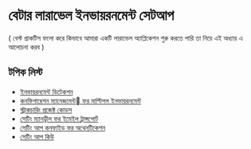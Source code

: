 # বেটার লারাভেল ইনভায়রনমেন্ট সেটআপ

\( বেস্ট প্রাকটিস ফলো করে কিভাবে আমারা একটি লারাভেল অ্যাপ্লিকেশন শুরু করতে পারি তা নিয়ে এই অধ্যায় এ আলোচনা করব \)

## টপিক লিস্ট

* [ইনভায়রনমেন্ট ডিটেকশন](environment-detection.md)
* [কনফিগারেশন ম্যানেজমেন্ট ফর মাল্টিপল ইনভায়রনমেন্ট](configuration-management.md)
* [স্ট্রাকচারিং প্রজেক্ট কোডস]()
* [সেটিং ম্যানড্রীল ফর ইমেইল ট্রান্সপোর্ট](https://github.com/howtocode-com-bd/laravel.howtocode.com.bd/tree/3a424564d5cd4cf4b4ddf3d348b2d41cc15cbcd9/setting-mandrill.md)
* [সেটিং আপ কনফাইড ফর অথেনটিকেশন](https://github.com/howtocode-com-bd/laravel.howtocode.com.bd/tree/3a424564d5cd4cf4b4ddf3d348b2d41cc15cbcd9/setting-confide.md)
* [সেটিং আপ কিউ]() 

